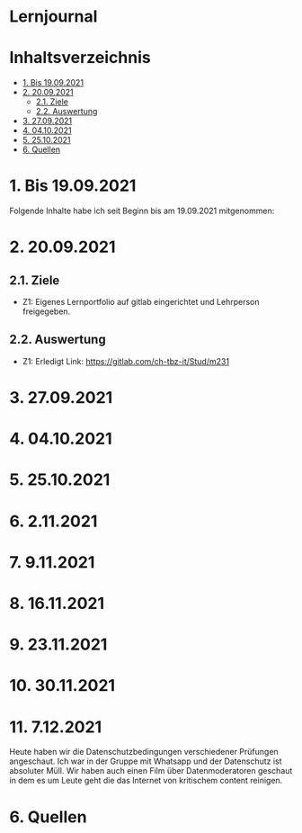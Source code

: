 # Lernjournal  <!-- omit in toc -->

# Inhaltsverzeichnis  <!-- omit in toc -->
- [1. Bis 19.09.2021](#1-bis-19092021)
- [2. 20.09.2021](#2-20092021)
  - [2.1. Ziele](#21-ziele)
  - [2.2. Auswertung](#22-auswertung)
- [3. 27.09.2021](#3-27092021)
- [4. 04.10.2021](#4-04102021)
- [5. 25.10.2021](#5-25102021)
- [6. Quellen](#6-quellen)

# 1. Bis 19.09.2021
Folgende Inhalte habe ich seit Beginn bis am 19.09.2021 mitgenommen:


# 2. 20.09.2021
## 2.1. Ziele
 - Z1: Eigenes Lernportfolio auf gitlab eingerichtet und Lehrperson freigegeben. 


## 2.2. Auswertung
 - Z1: Erledigt Link: https://gitlab.com/ch-tbz-it/Stud/m231

# 3. 27.09.2021


# 4. 04.10.2021

# 5. 25.10.2021

# 6. 2.11.2021

# 7. 9.11.2021

# 8. 16.11.2021

# 9. 23.11.2021

# 10. 30.11.2021

# 11. 7.12.2021
Heute haben wir die Datenschutzbedingungen verschiedener Prüfungen angeschaut. Ich war in der Gruppe mit Whatsapp und der Datenschutz ist absoluter Müll. Wir haben auch einen Film über Datenmoderatoren geschaut in dem es um Leute geht die das Internet von kritischem content reinigen.
# 6. Quellen
